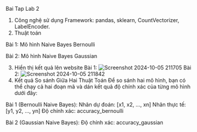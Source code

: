 Bai Tap Lab 2

 1. Công nghệ sử dụng
Framework:
pandas, sklearn, CountVectorizer, LabelEncoder.
2. Thuật toán

Bài 1: Mô hình Naive Bayes Bernoulli

Bài 2: Mô hình Naive Bayes Gaussian

3. Hiển thị kết quả lên website
Bài 1:
![Screenshot 2024-10-05 211705](https://github.com/user-attachments/assets/1fdf0f19-6fc6-42ac-b52b-135caa642f9f)
Bài 2:
![Screenshot 2024-10-05 211842](https://github.com/user-attachments/assets/42396bbc-1abf-4c29-abd0-3b9764963f89)
5. Kết quả So sánh Giữa Hai Thuật Toán
Để so sánh hai mô hình, bạn có thể chạy cả hai đoạn mã và dán kết quả độ chính xác của từng mô hình dưới đây:

Bài 1 (Bernoulli Naive Bayes):
Nhãn dự đoán: [x1, x2, ..., xn]
Nhãn thực tế: [y1, y2, ..., yn]
Độ chính xác: accuracy_bernoulli

Bài 2 (Gaussian Naive Bayes):
Độ chính xác: accuracy_gaussian

